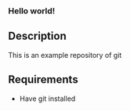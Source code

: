 ### Hello world!

## Description

This is an example repository of git

## Requirements

- Have git installed
